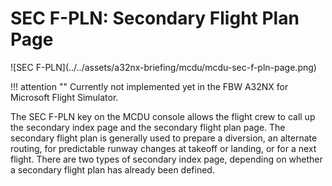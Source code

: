 # SEC F-PLN: Secondary Flight Plan Page

<link rel="stylesheet" href="/stylesheets/admonitions.css">
![SEC F-PLN](../../assets/a32nx-briefing/mcdu/mcdu-sec-f-pln-page.png)

!!! attention ""
    Currently not implemented yet in the FBW A32NX for Microsoft Flight Simulator.

The SEC F-PLN key on the MCDU console allows the flight crew to call up the secondary index page
and the secondary flight plan page. The secondary flight plan is generally used to prepare a diversion,
an alternate routing, for predictable runway changes at takeoff or landing, or for a next flight.
There are two types of secondary index page, depending on whether a secondary flight plan has
already been defined.

